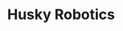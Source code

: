 ---
article: 
    publishedTime: "2025-06-19T02:07:41Z"
    modifiedTime: "2025-06-19T02:07:41Z"
    authors: ["Violet Monserate"]
    section: Personal Projects
    tags: ["js", "vite", "react", "cesium", "resium"]
layout: ../../components/MarkdownProjectLayout.astro
title: Husky Robotics
description: Improvements to the rover control interface utilizing React components in JSX
seoDescription: Violet Monserate's React widgets to track Mars rover using JSX, Cesium, delivering glTF tiles in RESTful URI. Rover controls, telemetry, and pathing.
image:
    src: "https://docs.astro.build/assets/rays.webp"
    alt: "The Astro logo on a dark background with rainbow rays."
startDate: '2023-01'
tags: ["js", "vite", "react", "cesium", "resium"]
---